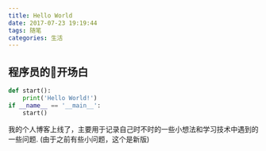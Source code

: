 ```yaml
---
title: Hello World
date: 2017-07-23 19:19:44
tags: 随笔
categories: 生活
---
```


## 程序员的开场白

``` python
def start():
    print('Hello World!')
if __name__ == '__main__':
    start()
```

我的个人博客上线了，主要用于记录自己时不时的一些小想法和学习技术中遇到的一些问题.
(由于之前有些小问题，这个是新版)